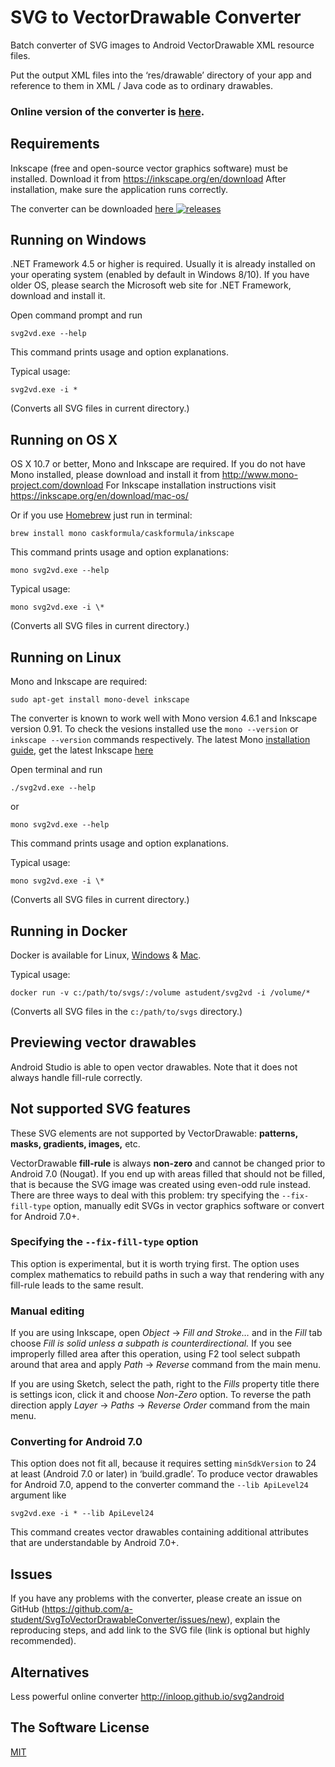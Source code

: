 ﻿# SVG to VectorDrawable Converter
Batch converter of SVG images to Android VectorDrawable XML resource files.

Put the output XML files into the ‘res/drawable’ directory of your app and reference to them in XML / Java code as to ordinary drawables.

### **Online version** of the converter is [here](http://a-student.github.io/SvgToVectorDrawableConverter.Web/).

## Requirements
Inkscape (free and open-source vector graphics software) must be installed. Download it from https://inkscape.org/en/download
After installation, make sure the application runs correctly.

The converter can be downloaded
[here ![releases](https://img.shields.io/github/release/a-student/SvgToVectorDrawableConverter.svg)](https://github.com/a-student/SvgToVectorDrawableConverter/releases/latest)

## Running on Windows
.NET Framework 4.5 or higher is required. Usually it is already installed on your operating system (enabled by default in Windows 8/10).
If you have older OS, please search the Microsoft web site for .NET Framework, download and install it.

Open command prompt and run
```
svg2vd.exe --help
```
This command prints usage and option explanations.

Typical usage:
```
svg2vd.exe -i *
```
(Converts all SVG files in current directory.)

## Running on OS X
OS X 10.7 or better, Mono and Inkscape are required. If you do not have Mono installed, please download and install it from http://www.mono-project.com/download
For Inkscape installation instructions visit https://inkscape.org/en/download/mac-os/

Or if you use [Homebrew](http://brew.sh/) just run in terminal:
```
brew install mono caskformula/caskformula/inkscape
```

This command prints usage and option explanations:
```
mono svg2vd.exe --help
```

Typical usage:
```
mono svg2vd.exe -i \*
```
(Converts all SVG files in current directory.)

## Running on Linux
Mono and Inkscape are required:

```
sudo apt-get install mono-devel inkscape
```
The converter is known to work well with Mono version 4.6.1 and Inkscape version 0.91. To check the vesions installed use the `mono --version` or `inkscape --version` commands respectively. The latest Mono [installation guide](http://www.mono-project.com/download/#download-lin), get the latest Inkscape [here](https://inkscape.org/en/download/linux/)

Open terminal and run
```
./svg2vd.exe --help
```

or

```
mono svg2vd.exe --help
```

This command prints usage and option explanations.

Typical usage:
```
mono svg2vd.exe -i \*
```
(Converts all SVG files in current directory.)

## Running in Docker
Docker is available for Linux, [Windows](https://store.docker.com/editions/community/docker-ce-desktop-windows) & [Mac](https://store.docker.com/editions/community/docker-ce-desktop-mac).

Typical usage:
```
docker run -v c:/path/to/svgs/:/volume astudent/svg2vd -i /volume/*
```
(Converts all SVG files in the `c:/path/to/svgs` directory.)


## Previewing vector drawables
Android Studio is able to open vector drawables. Note that it does not always handle fill-rule correctly.

## Not supported SVG features
These SVG elements are not supported by VectorDrawable: **patterns, masks, gradients, images,** etc.

VectorDrawable **fill-rule** is always **non-zero** and cannot be changed prior to Android 7.0 (Nougat).
If you end up with areas filled that should not be filled, that is because the SVG image was created using even-odd rule instead.
There are three ways to deal with this problem: try specifying the `--fix-fill-type` option, manually edit SVGs in vector graphics software or convert for Android 7.0+.

### Specifying the `--fix-fill-type` option
This option is experimental, but it is worth trying first. The option uses complex mathematics to rebuild paths in such a way that rendering with any fill-rule leads to the same result.

### Manual editing
If you are using Inkscape, open *Object* → *Fill and Stroke…* and in the *Fill* tab choose *Fill is solid unless a subpath is counterdirectional.*
If you see improperly filled area after this operation, using F2 tool select subpath around that area and apply *Path* → *Reverse* command from the main menu.

If you are using Sketch, select the path, right to the *Fills* property title there is settings icon, click it and choose *Non-Zero* option.
To reverse the path direction apply *Layer* → *Paths* → *Reverse Order* command from the main menu.

### Converting for Android 7.0
This option does not fit all, because it requires setting `minSdkVersion` to 24 at least (Android 7.0 or later) in ‘build.gradle’.
To produce vector drawables for Android 7.0, append to the converter command the `--lib ApiLevel24` argument like
```
svg2vd.exe -i * --lib ApiLevel24
```
This command creates vector drawables containing additional attributes that are understandable by Android 7.0+.

## Issues
If you have any problems with the converter, please create an issue on GitHub (https://github.com/a-student/SvgToVectorDrawableConverter/issues/new),
explain the reproducing steps, and add link to the SVG file (link is optional but highly recommended).

## Alternatives
Less powerful online converter http://inloop.github.io/svg2android

## The Software License
[MIT](https://opensource.org/licenses/MIT)

